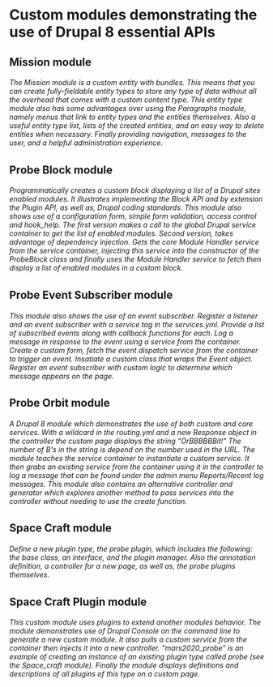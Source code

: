 # Custom modules demonstrating the use of Drupal 8 essential APIs 

## Mission module

###### The Mission module is a custom entity with bundles. This means that you can create fully-fieldable entity types to store any type of data without all the overhead that comes with a custom content type. This entity type module also has some advantages over using the Paragraphs module, namely menus that link to entity types and the entities themselves. Also a useful entity type list, lists of the created entities, and an easy way to delete entities when necessary. Finally providing navigation, messages to the user, and a helpful administration experience.

## Probe Block module

###### Programmatically creates a custom block displaying a list of a Drupal sites enabled modules. It illustrates implementing the Block API  and by extension the Plugin API, as well as, Drupal coding standards. This module also shows use of a configuration form,  simple form validation, access control and hook_help. The first version makes a call to the global Drupal service container to get the list of enabled modules. Second version, takes advantage of dependency injection. Gets the core Module Handler service from the service container, injecting this service into the constructor of the ProbeBlock class and finally uses the Module Handler service to fetch then display a list of enabled modules in a custom block.

## Probe Event Subscriber module

###### This module also shows the use of an event subscriber. Register a listener and an event subscriber with a service tag in the services.yml. Provide a list of subscribed events along with callback functions for each. Log a message in response to the event using a service from the container. Create a custom form, fetch the event dispatch service from the container to trigger an event. Insatiate a custom class that wraps the Event object. Register an event subscriber with custom logic to determine which message appears on the page.

## Probe Orbit module

###### A Drupal 8 module which demonstrates the use of both custom and core services. With a wildcard in the routing.yml and a new Response object in the controller the custom page displays the string "OrBBBBBBit!" The number of B's in the string is depend on the number used in the URL. The module teaches the service container to instantiate a custom service. It then grabs an existing service from the container using it in the controller to log a message that can be found under the admin menu Reports/Recent log messages. This module also contains an alternative controller and generator  which explores another method to pass services into the controller without needing to use the create function.

## Space Craft module

###### Define a new plugin type, the probe plugin, which includes the following: the base class, an interface, and the plugin manager. Also the annotation definition, a controller for a new page, as well as, the probe plugins themselves.

## Space Craft Plugin module

###### This custom module uses plugins to extend another modules behavior.  The module demonstrates use of Drupal Console on the command line to generate a new custom module. It also pulls a custom service from the container then injects it into a new controller. "mars2020_probe" is an example of creating an instance of an existing plugin type called probe (see the Space_craft module). Finally the module displays definitions and descriptions of all plugins of this type on a custom page.
